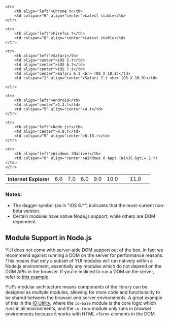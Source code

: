 
<table class="environments">
    <tbody><tr>
        <th align="left">Internet Explorer</th>
        <td align="center">6.0</td>
        <td align="center">7.0</td>
        <td align="center">8.0</td>
        <td align="center">9.0</td>
        <td align="center">10.0</td>
        <td align="center">&nbsp;&nbsp;&nbsp;&nbsp;&nbsp;11.0&nbsp;&nbsp;&nbsp;&nbsp;&nbsp;</td>
    </tr>

    <tr>
        <th align="left">Chrome †</th>
        <td colspan="6" align="center">Latest stable</td>
    </tr>

    <tr>
        <th align="left">Firefox †</th>
        <td colspan="6" align="center">Latest stable</td>
    </tr>

    <tr>
        <th align="left">Safari</th>
        <td align="center">iOS 5.†</td>
        <td align="center">iOS 6.†</td>
        <td align="center">iOS 7.†</td>
        <td align="center">Safari 6.1 <br> (OS X 10.8)</td>
        <td colspan="2" align="center">Safari 7.† <br> (OS X 10.9)</td>

    </tr>

    <tr>
        <th align="left">Android</th>
        <td align="center">2.3.†</td>
        <td colspan="5" align="center">4.†</td>
    </tr>

    <tr>
        <th align="left">Node.js*</th>
        <td align="center">0.8.†</td>
        <td colspan="5" align="center">0.10.†</td>
    </tr>

    <tr>
        <th align="left">Windows (Native)</th>
        <td colspan="6" align="center">Windows 8 Apps (WinJS &gt;= 2.†)</td>
    </tr>
</tbody></table>

### Notes:
* The dagger symbol (as in "iOS 6.†") indicates that the most-current non-beta version.
* Certain modules have native Node.js support, while others are DOM dependent.

## Module Support in Node.js

YUI does not come with server-side DOM support out of the box, in fact we recommend against running a DOM on the server for performance reasons. This means that only a subset of YUI modules will run natively within a Node.js environment, essentially any modules which do not depend on the DOM APIs in the browser. If you're inclined to run a DOM on the server, refer to [this example](http://yuilibrary.com/yui/docs/yui/nodejs-dom.html).

YUI's modular architecture means components of the library can be designed as multiple modules, allowing for more code and functionality to be shared between the browser _and_ server environments. A great example of this in the [IO Utility](http://yuilibrary.com/yui/docs/io/), where the `io-base` module is the core logic which runs in all environments, and the `io-form` module only runs in browser environments because it works with HTML `<form>` elements in the DOM.
